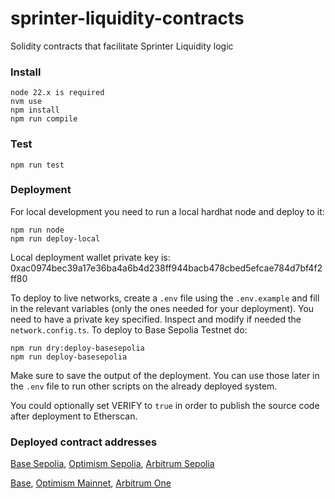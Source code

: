 # sprinter-liquidity-contracts

Solidity contracts that facilitate Sprinter Liquidity logic

### Install

    node 22.x is required
    nvm use
    npm install
    npm run compile

### Test

    npm run test

### Deployment

For local development you need to run a local hardhat node and deploy to it:

	npm run node
	npm run deploy-local

Local deployment wallet private key is: 0xac0974bec39a17e36ba4a6b4d238ff944bacb478cbed5efcae784d7bf4f2ff80

To deploy to live networks, create a `.env` file using the `.env.example` and fill in the relevant variables (only the ones needed for your deployment).
You need to have a private key specified.
Inspect and modify if needed the `network.config.ts`.
To deploy to Base Sepolia Testnet do:

    npm run dry:deploy-basesepolia
    npm run deploy-basesepolia

Make sure to save the output of the deployment. You can use those later in the `.env` file to run other scripts on the already deployed system.

You could optionally set VERIFY to `true` in order to publish the source code after deployment to Etherscan.

### Deployed contract addresses

[Base Sepolia](deployments/deploy-basesepolia.log), [Optimism Sepolia](deployments/deploy-opsepolia.log), [Arbitrum Sepolia](deployments/deploy-arbitrumsepolia.log)

[Base](deployments/deploy-base.log), [Optimism Mainnet](deployments/deploy-opmainnet.log), [Arbitrum One](deployments/deploy-arbitrumone.log)

